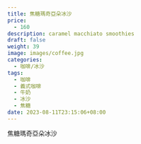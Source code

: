 ```yaml
---
title: 焦糖瑪奇亞朵冰沙
price:
  - 160
description: caramel macchiato smoothies
draft: false
weight: 39
image: images/coffee.jpg
categories:
  - 咖啡/冰沙
tags:
  - 咖啡
  - 義式咖啡
  - 牛奶
  - 冰沙
  - 焦糖
date: 2023-08-11T23:15:06+08:00
---
```


 焦糖瑪奇亞朵冰沙
